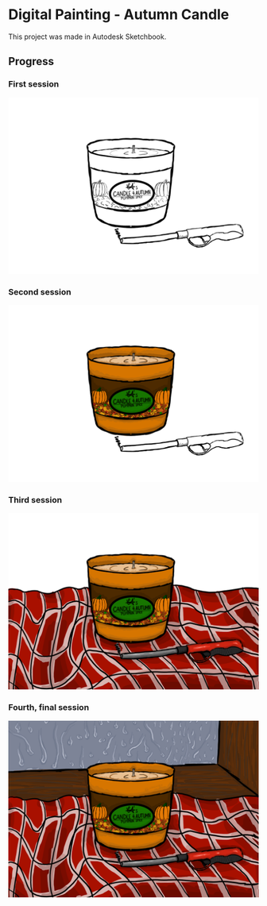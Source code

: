 # Digital Painting - Autumn Candle
This project was made in Autodesk Sketchbook.

## Progress

### First session
![Autumn Candle](CANDLE-%20LENOCHODI%20K-1.png)

### Second session
![Autumn Candle](CANDLE-%20LENOCHODIK%20-%202.png)

### Third session
![Autumn Candle](CANDLE-LENOCHODIK-3-OK.png)

### Fourth, final session
![Autumn Candle](CANDLE-LENOCHODIK-%204%20-%20FINAL.png)
